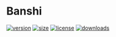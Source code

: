 # Banshi
[![version](https://img.shields.io/npm/v/banshi.svg?style=flat-square&logo=npm)](https://npmjs.com/package/banshi)
[![size](https://img.shields.io/bundlephobia/min/banshi.svg?style=flat-square&logo=npm)](https://npmjs.com/package/banshi)
[![license](https://img.shields.io/npm/l/banshi.svg?style=flat-square&logo=npm)](https://npmjs.com/package/banshi)
[![downloads](https://img.shields.io/npm/dm/banshi.svg?style=flat-square&logo=npm)](https://npmjs.com/package/banshi)
